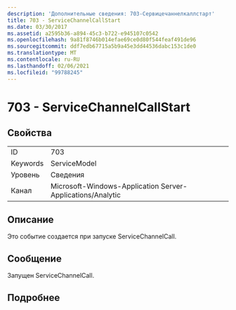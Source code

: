 ```yaml
---
description: 'Дополнительные сведения: 703-Сервицечаннелкаллстарт'
title: 703 - ServiceChannelCallStart
ms.date: 03/30/2017
ms.assetid: a2595b36-a894-45c3-b722-e945107c0542
ms.openlocfilehash: 9a81f8746b014efae69ce0d80f544feaf491de96
ms.sourcegitcommit: ddf7edb67715a5b9a45e3dd44536dabc153c1de0
ms.translationtype: MT
ms.contentlocale: ru-RU
ms.lasthandoff: 02/06/2021
ms.locfileid: "99788245"
---
```

# <a name="703---servicechannelcallstart"></a>703 - ServiceChannelCallStart

## <a name="properties"></a>Свойства  
  
|||  
|-|-|  
|ID|703|  
|Keywords|ServiceModel|  
|Уровень|Сведения|  
|Канал|Microsoft-Windows-Application Server-Applications/Analytic|  
  
## <a name="description"></a>Описание  

 Это событие создается при запуске ServiceChannelCall.  
  
## <a name="message"></a>Сообщение  

 Запущен ServiceChannelCall.  
  
## <a name="details"></a>Подробнее
